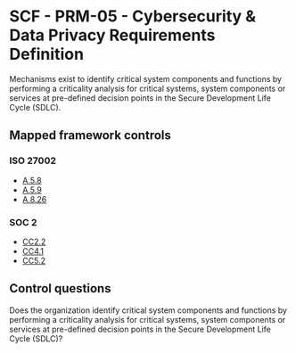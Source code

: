 # SCF - PRM-05 - Cybersecurity & Data Privacy Requirements Definition
Mechanisms exist to identify critical system components and functions by performing a criticality analysis for critical systems, system components or services at pre-defined decision points in the Secure Development Life Cycle (SDLC). 
## Mapped framework controls
### ISO 27002
- [A.5.8](../iso27002/a-5.md#a58)
- [A.5.9](../iso27002/a-5.md#a59)
- [A.8.26](../iso27002/a-8.md#a826)
  
### SOC 2
- [CC2.2](../soc2/cc22.md)
- [CC4.1](../soc2/cc41.md)
- [CC5.2](../soc2/cc52.md)
  
## Control questions
Does the organization identify critical system components and functions by performing a criticality analysis for critical systems, system components or services at pre-defined decision points in the Secure Development Life Cycle (SDLC)? 
  